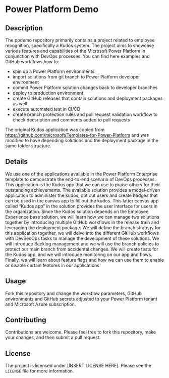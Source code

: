 # Power Platform Demo

## Description

The ppdemo repository primarily contains a project related to employee recognition, specifically a Kudos system. The project aims to showcase various features and capabilities of the Microsoft Power Platform in conjunction with DevOps processes.
You can find here examples and GitHub workflows how to:
 - spin up a Power Platform environments
 - import solutions from git branch to Power Platform developer environment
 - commit Power Platform solution changes back to developer branches
 - deploy to production environment
 - create GitHub releases that contain solutions and deployment packages as well
 - execute automated test in CI/CD
 - create branch protection rules and pull request validation workflow to check decsription and comments added to pull requests

The original Kudos application was copied from https://github.com/microsoft/Templates-for-Power-Platform and was modified to have depending solutions and the deployment package in the same folder structure. 

## Details
We use one of the applications available in the Power Platform Enterprise template to demonstrate the end-to-end scenario of DevOps processes. This application is the Kudos app that we can use to praise others for their outstanding achievements. The available solution provides a model-driven application to administer the kudos, opt out users and create badges that can be used in the canvas app to fill out the kudos. This latter canvas app called “Kudos app” in the solution provides the user interface for users in the organization. Since the Kudos solution depends on the Employee Experience base solution, we will learn how we can manage two solutions together by introducing multiple GitHub workflows in the release train and leveraging the deployment package. We will define the branch strategy for this application together, we will delve into the different GitHub workflows with DevSecOps tasks to manage the development of these solutions. We will introduce Backlog management and we will use the branch policies to protect our main branch from accidental changes. We will create tests for the Kudos app, and we will introduce monitoring on our app and flows. Finally, we will learn about feature flags and how we can use them to enable or disable certain features in our applications

## Usage

Fork this repository and change the workflow parameters, GitHub environments and GitHub secrets adjusted to your Power Platform tenant and Microsoft Azure subscription.

## Contributing

Contributions are welcome. Please feel free to fork this repository, make your changes, and then submit a pull request.

## License

The project is licensed under [INSERT LICENSE HERE]. Please see the `LICENSE` file for more information.

